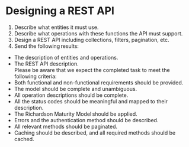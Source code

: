 # Designing a REST API
1. Describe what entities it must use.
2. Describe what operations with these functions the API must support.
3. Design a REST API including collections, filters, pagination, etc.
4. Send the following results: 
- The description of entities and operations.
- The REST API description.
<br> Please be aware that we expect the completed task to meet the following criteria:
- Both functional and non-functional requirements should be provided.
- The model should be complete and unambiguous.
- All operation descriptions should be complete.
- All the status codes should be meaningful and mapped to their description.
- The Richardson Maturity Model should be applied.
- Errors and the authentication method should be described.
- All relevant methods should be paginated.
- Caching should be described, and all required methods should be cached.
